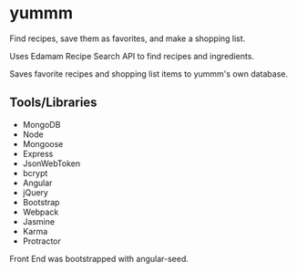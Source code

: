 # yummm

Find recipes, save them as favorites, and make a shopping list.

Uses Edamam Recipe Search API to find recipes and ingredients.

Saves favorite recipes and shopping list items to yummm's own database.

## Tools/Libraries

- MongoDB
- Node
- Mongoose
- Express
- JsonWebToken
- bcrypt
- Angular
- jQuery
- Bootstrap
- Webpack
- Jasmine
- Karma
- Protractor

Front End was bootstrapped with angular-seed.